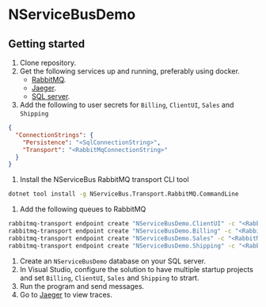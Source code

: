 # NServiceBusDemo

## Getting started

1. Clone repository.
1. Get the following services up and running, preferably using docker.
    - [RabbitMQ](https://www.rabbitmq.com/).
    - [Jaeger](https://www.jaegertracing.io/).
    - [SQL server](https://www.microsoft.com/en-us/sql-server).
1. Add the following to user secrets for `Billing`, `ClientUI`, `Sales` and `Shipping`

  ```json
  {
    "ConnectionStrings": {
      "Persistence": "<SqlConnectionString>",
      "Transport": "<RabbitMqConnectionString>"
    }
  }
  ```

1. Install the NServiceBus RabbitMQ transport CLI tool

 ```bash
 dotnet tool install -g NServiceBus.Transport.RabbitMQ.CommandLine
 ```

1. Add the following queues to RabbitMQ

  ```bash
  rabbitmq-transport endpoint create "NServiceBusDemo.ClientUI" -c "<RabbitMqConnectionString>"
  rabbitmq-transport endpoint create "NServiceBusDemo.Billing" -c "<RabbitMqConnectionString>"
  rabbitmq-transport endpoint create "NServiceBusDemo.Sales" -c "<RabbitMqConnectionString>"
  rabbitmq-transport endpoint create "NServiceBusDemo.Shipping" -c "<RabbitMqConnectionString>"
  ```

1. Create an `NServiceBusDemo` database on your SQL server.
1. In Visual Studio, configure the solution to have multiple startup projects and set `Billing`, `ClientUI`, `Sales` and `Shipping` to strart.
1. Run the program and send messages.
1. Go to [Jaeger](http://localhost:16686) to view traces.
